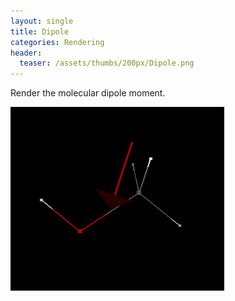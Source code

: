 ```yaml
---
layout: single
title: Dipole
categories: Rendering
header:
  teaser: /assets/thumbs/200px/Dipole.png
---
```


Render the molecular dipole moment.

![](/images/Dipole.png)



